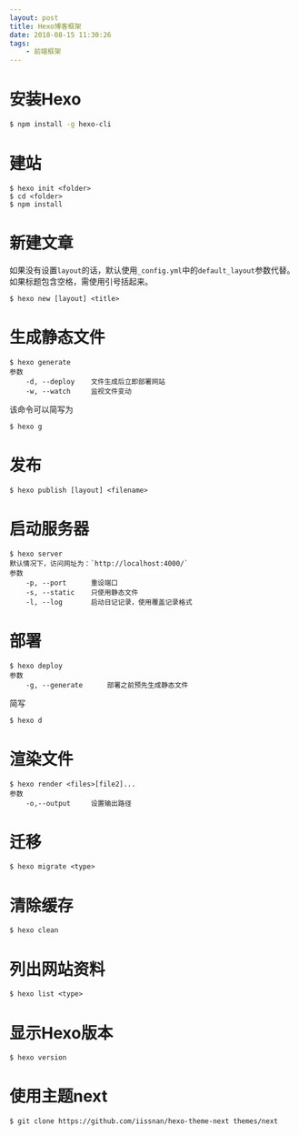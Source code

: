 ```yaml
---
layout: post
title: Hexo博客框架
date: 2018-08-15 11:30:26
tags:
	- 前端框架
---
```


# 安装Hexo
```bash
$ npm install -g hexo-cli
```

# 建站
```
$ hexo init <folder>
$ cd <folder>
$ npm install
```

# 新建文章
如果没有设置`layout`的话，默认使用`_config.yml`中的`default_layout`参数代替。如果标题包含空格，需使用引号括起来。
```
$ hexo new [layout] <title>
```

# 生成静态文件
```
$ hexo generate
参数
    -d, --deploy    文件生成后立即部署网站
    -w, --watch     监视文件变动    
```

该命令可以简写为
```
$ hexo g
```

# 发布
```
$ hexo publish [layout] <filename>
```

# 启动服务器
```
$ hexo server
默认情况下，访问网址为：`http://localhost:4000/`
参数
    -p, --port      重设端口
    -s, --static    只使用静态文件
    -l, --log       启动日记记录，使用覆盖记录格式
```

# 部署
```
$ hexo deploy
参数
    -g, --generate      部署之前预先生成静态文件
```

简写
```
$ hexo d
```

# 渲染文件
```
$ hexo render <files>[file2]...
参数
    -o,--output     设置输出路径
```

# 迁移
```
$ hexo migrate <type>
```

# 清除缓存
```
$ hexo clean
```

# 列出网站资料
```
$ hexo list <type>
```

# 显示Hexo版本
```
$ hexo version
```

# 使用主题next
```
$ git clone https://github.com/iissnan/hexo-theme-next themes/next
```
<!-- more -->

